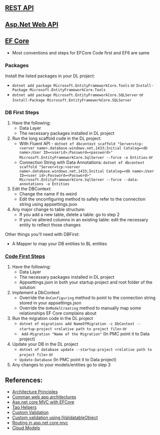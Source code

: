 ## [REST API](https://restfulapi.net/)
## [Asp.Net Web API](https://www.tutorialsteacher.com/webapi)
## [EF Core](https://www.entityframeworktutorial.net/code-first/inheritance-strategy-in-code-first.aspx)
- Most conventions and steps for EFCore Code first and EF6 are same
### Packages
Install the listed packages in your DL project:
- ```dotnet add package Microsoft.EntityFrameworkCore.Tools``` or ```Install-Package Microsoft.EntityFrameworkCore.Tools```
- ```dotnet add package Microsoft.EntityFrameworkCore.SQLServer``` or ```Install-Package Microsoft.EntityFrameworkCore.SQLServer```

### DB First Steps
1. Have the following:
    - Data Layer
    - The necessary packages installed in DL project
2. Run the long scaffold code in the DL project:
    - With Fluent API - `dotnet ef dbcontext scaffold "Server=tcp:<server name>.database.windows.net,1433;Initial Catalog=<db name>;User ID=<userid>;Password=<password>" Microsoft.EntityFrameworkCore.SqlServer --force -o Entities`
      or 
    - Connection String with Data Annotations: `dotnet ef dbcontext scaffold "Server=tcp:<server name>.database.windows.net,1433;Initial Catalog=<db name>;User ID=<user id>;Password=<Password>" Microsoft.EntityFrameworkCore.SqlServer --force --data-annotations -o Entities`
3. Edit the DBContext:
    - Change the name if its weird
    - Edit the onconfiguring method to safely refer to the connection string using appsettings.json
4. Any major change to table structure:
    - If you add a new table, delete a table: go to step 2
    - If you've altered columns in an existing table: edit the necessary entity to reflect those changes

Other things you'll need with DBFirst:
- A Mapper to map your DB entities to BL entities

### [Code First Steps](https://www.entityframeworktutorial.net/code-first/what-is-code-first.aspx)
1. Have the following:
    - Data Layer
    - The necessary packages installed in DL project
    - Appsettings.json in both your startup project and root folder of the solution
2. Implement a DbContext
    - Override the `OnConfiguring` method to point to the connection string stored in your appsettings.json
    - Override the `OnModelCreating` method to manually map some relationships EF Core complains about
3. Run the migration code in the DL project
    - `dotnet ef migrations add NameOfMigration -c DbContext --startup-project <relative path to project file>` or
    - ``` Add-Migration "Name of the Migration"``` (In PMC point it to Data project)
4. Update your DB in the DL project
    - `dotnet ef database update --startup-project <relative path to project file>` or
    - ```Update-Database``` (In PMC point it to Data project)
5. Any changes to your models/entities go to step 3


## References:
- [Architecture Principles](https://docs.microsoft.com/en-us/dotnet/architecture/modern-web-apps-azure/architectural-principles)
- [Comman web app architectures](https://docs.microsoft.com/en-us/dotnet/architecture/modern-web-apps-azure/common-web-application-architectures)
- [Asp.net core MVC with EFCore](https://docs.microsoft.com/en-us/aspnet/core/data/ef-rp/intro?view=aspnetcore-5.0&tabs=visual-studio)
- [Tag Helpers](https://docs.microsoft.com/en-us/aspnet/core/mvc/views/working-with-forms?view=aspnetcore-5.0#the-form-tag-helper)
- [Custom Validation](http://www.binaryintellect.net/articles/d80b2b90-847b-4c5b-90ac-c2db18e131be.aspx)
- [Custom validation using IValidatableObject](https://www.c-sharpcorner.com/UploadFile/abhikumarvatsa/custom-validation-with-ivalidatableobject-in-mvc/)
- [Routing in asp.net core mvc](https://code-maze.com/routing-asp-net-core-mvc/)
- [Cloud Models](https://www.stackscale.com/blog/cloud-service-models/)